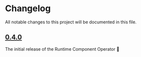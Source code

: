 <!--
This file includes chronologically ordered list of notable changes visible to end users for each version of the Runtime Component Operator. Keep a summary of the change and link to the pull request.

The format is based on [Keep a Changelog](https://keepachangelog.com/en/1.0.0/),
and this project adheres to [Semantic Versioning](https://semver.org/spec/v2.0.0.html).
-->

# Changelog
All notable changes to this project will be documented in this file.

## [0.4.0]

The initial release of the Runtime Component Operator 🎉


[Unreleased]: https://github.com/appsody/appsody-operator/compare/v0.4.0...HEAD
[0.4.0]: https://github.com/application-stacks/runtime-component-operator/releases/tag/v0.4.0